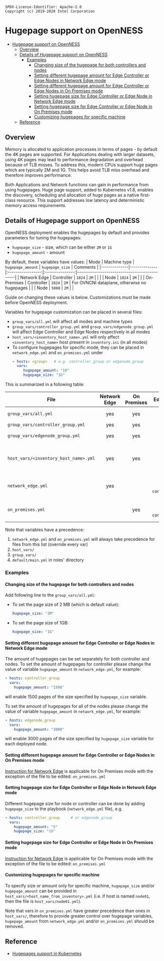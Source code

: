 ```text
SPDX-License-Identifier: Apache-2.0
Copyright (c) 2019-2020 Intel Corporation
```

# Hugepage support on OpenNESS

- [Hugepage support on OpenNESS](#hugepage-support-on-openness)
  - [Overview](#overview)
  - [Details of Hugepage support on OpenNESS](#details-of-hugepage-support-on-openness)
    - [Examples](#examples)
      - [Changing size of the hugepage for both controllers and nodes](#changing-size-of-the-hugepage-for-both-controllers-and-nodes)
      - [Setting different hugepage amount for Edge Controller or Edge Nodes in Network Edge mode](#setting-different-hugepage-amount-for-edge-controller-or-edge-nodes-in-network-edge-mode)
      - [Setting different hugepage amount for Edge Controller or Edge Nodes in On Premises mode](#setting-different-hugepage-amount-for-edge-controller-or-edge-nodes-in-on-premises-mode)
      - [Setting hugepage size for Edge Controller or Edge Node in Network Edge mode](#setting-hugepage-size-for-edge-controller-or-edge-node-in-network-edge-mode)
      - [Setting hugepage size for Edge Controller or Edge Node in On Premises mode](#setting-hugepage-size-for-edge-controller-or-edge-node-in-on-premises-mode)
      - [Customizing hugepages for specific machine](#customizing-hugepages-for-specific-machine)
  - [Reference](#reference)

## Overview

Memory is allocated to application processes in terms of pages - by default the 4K pages are supported. For Applications dealing with larger datasets, using 4K pages may lead to performance degradation and overhead because of TLB misses. To address this, modern CPUs support huge pages which are typically 2M and 1G. This helps avoid TLB miss overhead and therefore improves performance.

Both Applications and Network functions can gain in performance from using hugepages. Huge page support, added to Kubernetes v1.8, enables the discovery, scheduling and allocation of huge pages as a native first-class resource. This support addresses low latency and deterministic memory access requirements.

## Details of Hugepage support on OpenNESS

OpenNESS deployment enables the hugepages by default and provides parameters for tuning the hugepages:
* `hugepage_size` - size, which can be either `2M` or `1G`
* `hugepage_amount` - amount

By default, these variables have values:
| Mode         | Machine type | `hugepage_amount` | `hugepage_size` | Comments                                     |
|--------------|--------------|:-----------------:|:---------------:|----------------------------------------------|
| Network Edge | Controller   |      `1024`       |      `2M`       |                                              |
|              | Node         |      `1024`       |      `2M`       |                                              |
| On-Premises  | Controller   |      `1024`       |      `2M`       | For OVNCNI dataplane, otherwise no hugepages |
|              | Node         |      `5000`       |      `2M`       |                                              |

Guide on changing these values is below. Customizations must be made before OpenNESS deployment.

Variables for hugepage customization can be placed in several files:
* `group_vars/all.yml` will affect all modes and machine types
* `group_vars/controller_group.yml` and `group_vars/edgenode_group.yml` will affect Edge Controller and Edge Nodes respectively in all modes
* `host_vars/<inventory_host_name>.yml` will only affect `<inventory_host_name>` host present in `inventory.ini` (in all modes)
* To configure hugepages for specific mode, they can be placed in `network_edge.yml` and `on_premises.yml` under
  ```yaml
  - hosts: <group>   # e.g. controller_group or edgenode_group
    vars:
       hugepage_amount: "10"
       hugepage_size: "1G"
  ```

This is summarized in a following table:

| File                                  | Network Edge | On Premises |            Edge Controller             |              Edge Node               |                                     Comment                                     |
|---------------------------------------|:------------:|:-----------:|:--------------------------------------:|:------------------------------------:|:-------------------------------------------------------------------------------:|
| `group_vars/all.yml`                  |     yes      |     yes     |                  yes                   |                 yes - every node                 |                                                                                 |
| `group_vars/controller_group.yml`     |     yes      |     yes     |                  yes                   |                                      |                                                                                 |
| `group_vars/edgenode_group.yml`       |     yes      |     yes     |                                        |                 yes - every node                  |                                                                                 |
| `host_vars/<inventory_host_name>.yml` |     yes      |     yes     |                  yes                   |                 yes                  | affects machine specified in `inventory.ini` with name  `<inventory_host_name>` |
| `network_edge.yml`                    |     yes      |             | `vars` under `hosts: controller_group` | `vars` under `hosts: edgenode_group` - every node |                                                                                 |
| `on_premises.yml`                     |              |     yes     | `vars` under `hosts: controller_group` | `vars` under `hosts: edgenode_group` - every node|                                                                                 |

Note that variables have a precedence:
1. `network_edge.yml` and `on_premises.yml` will always take precedence for files from this list (override every var)
2. `host_vars/`
3. `group_vars/`
4. `default/main.yml` in roles' directory

### Examples

#### Changing size of the hugepage for both controllers and nodes
Add following line to the `group_vars/all.yml`:
* To set the page size of 2 MB (which is default value):
  ```yaml
  hugepage_size: "2M"
  ```
* To set the page size of 1GB:
  ```yaml
  hugepage_size: "1G"
  ```

#### Setting different hugepage amount for Edge Controller or Edge Nodes in Network Edge mode
The amount of hugepages can be set separately for both controller and nodes. To set the amount of hugepages for controller please change the value of variable `hugepage_amount` in `network_edge.yml`, for example:
```yaml
- hosts: controller_group
  vars:
    hugepage_amount: "1500"
```
will enable 1500 pages of the size specified by `hugepage_size` variable.

To set the amount of hugepages for all of the nodes please change the value of variable `hugepage_amount` in `network_edge.yml`, for example:
```yaml
- hosts: edgenode_group
  vars:
    hugepage_amount: "3000"
```

will enable 3000 pages of the size specified by `hugepage_size` variable for each deployed node.

#### Setting different hugepage amount for Edge Controller or Edge Nodes in On Premises mode

[Instruction for Network Edge](#setting-different-hugepage-amount-for-edge-controller-or-edge-nodes-in-network-edge-mode) is applicable for On Premises mode with the exception of the file to be edited: `on_premises.yml`

#### Setting hugepage size for Edge Controller or Edge Node in Network Edge mode
Different hugepage size for node or controller can be done by adding `hugepage_size` to the playbook (`network_edge.yml` file), e.g.
```yaml
- hosts: controller_group     # or edgenode_group
  vars:
    hugepage_amount: "5"
    hugepage_size: "1G"
```

#### Setting hugepage size for Edge Controller or Edge Node in On Premises mode

[Instruction for Network Edge](#setting-hugepage-size-for-edge-controller-or-edge-node-in-network-edge-mode)  is applicable for On Premises mode with the exception of the file to be edited: `on_premises.yml`

#### Customizing hugepages for specific machine
To specify size or amount only for specific machine, `hugepage_size` and/or `hugepage_amount` can be provided in `host_vars/<host_name_from_inventory>.yml` (i.e. if host is named `node01`, then the file is `host_vars/node01.yml`).

Note that vars in `on_premises.yml` have greater precedence than ones in `host_vars/`, therefore to provide greater control over hugepage variables, `hugepage_amount` from `network_edge.yml` and/or `on_premises.yml` should be removed.

## Reference
- [Hugepages support in Kubernetes](https://kubernetes.io/docs/tasks/manage-hugepages/scheduling-hugepages/)
